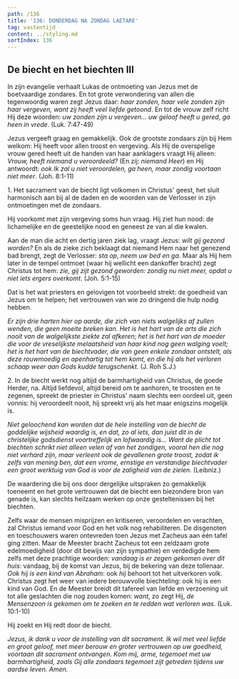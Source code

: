 ```yaml
---
path: /136
title: '136: DONDERDAG NA ZONDAG LAETARE'
tag: vastentijd
content: ../styling.md
sortIndex: 136
---
```


## De biecht en het biechten III

In zijn evangelie verhaalt Lukas de ontmoeting van Jezus met de boetvaardige zondares. En tot grote verwondering van allen die tegenwoordig waren zegt Jezus daar: _haar zonden, haar vele zonden zijn haar vergeven, want zij heeft veel liefde getoond_. En tot de vrouw zelf richt Hij deze woorden: _uw zonden zijn u vergeven... uw geloof heeft u gered, ga heen in vrede_. (Luk. 7:47-49)

Jezus vergeeft graag en gemakkelijk. Ook de grootste zondaars zijn bij Hem welkom: Hij heeft voor allen troost en vergeving. Als Hij de overspelige vrouw gered heeft uit de handen van haar aanklagers vraagt Hij alleen: _Vrouw, heeft niemand u veroordeeld?_ (En zij: _niemand Heer_) en Hij antwoordt: _ook Ik zal u niet veroordelen, ga heen, maar zondig voortaan niet meer_. (Joh. 8:1-11)

1\. Het sacrament van de biecht ligt volkomen in Christus' geest, het sluit harmonisch aan bij al de daden en de woorden van de Verlosser in zijn ontmoetingen met de zondaars.

Hij voorkomt met zijn vergeving soms hun vraag. Hij ziet hun nood: de lichamelijke en de geestelijke nood en geneest ze van al die kwalen.

Aan de man die acht en dertig jaren ziek lag, vraagt Jezus: _wilt gij gezond worden?_ En als de zieke zich beklaagt dat niemand Hem naar het genezend bad brengt, zegt de Verlosser: _sta op, neem uw bed en ga_. Maar als Hij hem later in de tempel ontmoet (waar hij wellicht een dankoffer bracht) zegt Christus tot hem: _zie, gij zijt gezond geworden: zondig nu niet meer, opdat u niet iets ergers overkomt_. (Joh. 5:1-15)

Dat is het wat priesters en gelovigen tot voorbeeld strekt: de goedheid van Jezus om te helpen; het vertrouwen van wie zo dringend die hulp nodig hebben.

_Er zijn drie harten hier op aarde, die zich van niets walgelijks af zullen wenden, die geen moeite breken kan. Het is het hart van de arts die zich nooit van de walgelijkste ziekte zal afkeren; het is het hart van de moeder die voor de vreselijkste melaatsheid van haar kind nog geen walging voelt; het is het hart van de biechtvader, die van geen enkele zondaar ontstelt, als deze rouwmoedig en openhartig tot hem komt, en die hij als het verloren schaap weer aan Gods kudde terugschenkt._ (J. Roh S.J.)

2\. In de biecht werkt nog altijd de barmhartigheid van Christus, de goede Herder, na. Altijd liefdevol, altijd bereid om te aanhoren, te troosten en te zegenen, spreekt de priester in Christus' naam slechts een oordeel uit, geen vonnis: hij veroordeelt nooit, hij spreekt vrij als het maar enigszins mogelijk is.

_Niet geloochend kan worden dat de hele instelling van de biecht de goddelijke wijsheid waardig is, en dat, zo al iets, dan juist dit in de christelijke godsdienst voortreffelijk en lofwaardig is... Want de plicht tot biechten schrikt niet alleen velen af van het zondigen, vooral hen die nog niet verhard zijn, maar verleent ook de gevallenen grote troost, zodat ik zelfs van mening ben, dat een vrome, ernstige en verstandige biechtvader een groot werktuig van God is voor de zaligheid van de zielen._ (Leibniz.)

De waardering die bij ons door dergelijke uitspraken zo gemakkelijk toeneemt en het grote vertrouwen dat de biecht een biezondere bron van genade is, kan slechts heilzaam werken op onze gesteltenissen bij het biechten.

Zelfs waar de mensen misprijzen en kritiseren, veroordelen en verachten, zal Christus iemand voor God en het volk nog rehabiliteren. De disgenoten en toeschouwers waren ontevreden toen
Jezus met Zacheus aan één tafel ging zitten. Maar de Meester bracht Zacheus tot een zeldzaam grote edelmoedigheid (door dit bewijs van zijn sympathie) en verdedigde hem zelfs met deze prachtige woorden: _vandaag is er zegen gekomen over dit huis_: vandaag, bij de komst van Jezus, bij de bekering van deze tollenaar. _Ook hij is een kind van Abraham_: ook _hij_ behoort tot het uitverkoren volk. Christus zegt het weer van iedere berouwvolle biechteling: ook hij is een kind van God. En de Meester breidt dit tafereel van liefde en verzoening uit tot alle geslachten die nog zouden komen: _want_, zo zegt Hij, _de Mensenzoon is gekomen om te zoeken en te redden wat verloren was_. (Luk. 10:1-10)

Hij zoekt en Hij redt door de biecht.

_Jezus, ik dank u voor de instelling van dit sacrament. Ik wil met veel liefde en groot geloof, met meer berouw en groter vertrouwen op uw goedheid, voortaan dit sacrament ontvangen. Kom mij,
arme, tegemoet met uw barmhartigheid, zoals Gij alle zondaars tegemoet zijt getreden tijdens uw aardse leven. Amen._

